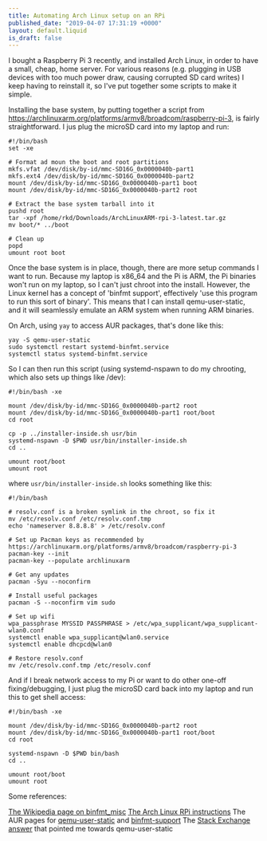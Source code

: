 ```yaml
---
title: Automating Arch Linux setup on an RPi
published_date: "2019-04-07 17:31:19 +0000"
layout: default.liquid
is_draft: false
---
```

I bought a Raspberry Pi 3 recently, and installed Arch Linux, in order to have a small, cheap, home server. For various reasons (e.g. plugging in USB devices with too much power draw, causing corrupted SD card writes) I keep having to reinstall it, so I've put together some scripts to make it simple.

Installing the base system, by putting together a script from <https://archlinuxarm.org/platforms/armv8/broadcom/raspberry-pi-3>, is fairly straightforward. I jus plug the microSD card into my laptop and run:

```
#!/bin/bash
set -xe

# Format ad moun the boot and root partitions
mkfs.vfat /dev/disk/by-id/mmc-SD16G_0x0000040b-part1
mkfs.ext4 /dev/disk/by-id/mmc-SD16G_0x0000040b-part2
mount /dev/disk/by-id/mmc-SD16G_0x0000040b-part1 boot
mount /dev/disk/by-id/mmc-SD16G_0x0000040b-part2 root

# Extract the base system tarball into it
pushd root
tar -xpf /home/rkd/Downloads/ArchLinuxARM-rpi-3-latest.tar.gz
mv boot/* ../boot

# Clean up
popd
umount root boot
```

Once the base system is in place, though, there are more setup commands I want to run. Because my laptop is x86_64 and the Pi is ARM, the Pi binaries won't run on my laptop, so I can't just chroot into the install. However, the Linux kernel has a concept of 'binfmt support', effectively 'use this program to run this sort of binary'. This means that I can install qemu-user-static, and it will seamlessly emulate an ARM system when running ARM binaries.

On Arch, using `yay` to access AUR packages, that's done like this:

```
yay -S qemu-user-static
sudo systemctl restart systemd-binfmt.service
systemctl status systemd-binfmt.service
```

So I can then run this script (using systemd-nspawn to do my chrooting, which also sets up things like /dev):

```
#!/bin/bash -xe

mount /dev/disk/by-id/mmc-SD16G_0x0000040b-part2 root
mount /dev/disk/by-id/mmc-SD16G_0x0000040b-part1 root/boot
cd root

cp -p ../installer-inside.sh usr/bin
systemd-nspawn -D $PWD usr/bin/installer-inside.sh
cd ..

umount root/boot
umount root
```

where `usr/bin/installer-inside.sh` looks something like this:

```
#!/bin/bash

# resolv.conf is a broken symlink in the chroot, so fix it
mv /etc/resolv.conf /etc/resolv.conf.tmp
echo 'nameserver 8.8.8.8' > /etc/resolv.conf

# Set up Pacman keys as recommended by https://archlinuxarm.org/platforms/armv8/broadcom/raspberry-pi-3
pacman-key --init
pacman-key --populate archlinuxarm

# Get any updates
pacman -Syu --noconfirm

# Install useful packages
pacman -S --noconfirm vim sudo

# Set up wifi
wpa_passphrase MYSSID PASSPHRASE > /etc/wpa_supplicant/wpa_supplicant-wlan0.conf
systemctl enable wpa_supplicant@wlan0.service
systemctl enable dhcpcd@wlan0

# Restore resolv.conf
mv /etc/resolv.conf.tmp /etc/resolv.conf
```

And if I break network access to my Pi or want to do other one-off fixing/debugging, I just plug the microSD card back into my laptop and run this to get shell access:

```
#!/bin/bash -xe

mount /dev/disk/by-id/mmc-SD16G_0x0000040b-part2 root
mount /dev/disk/by-id/mmc-SD16G_0x0000040b-part1 root/boot
cd root

systemd-nspawn -D $PWD bin/bash
cd ..

umount root/boot
umount root
```

Some references:

[The Wikipedia page on binfmt_misc](https://en.wikipedia.org/wiki/Binfmt_misc)
[The Arch Linux RPi instructions](https://archlinuxarm.org/platforms/armv8/broadcom/raspberry-pi-3)
The AUR pages for [qemu-user-static](https://aur.archlinux.org/packages/qemu-user-static/) and [binfmt-support](https://aur-dev.archlinux.org/packages/binfmt-support/?comments=all)
The [Stack Exchange answer](https://unix.stackexchange.com/questions/41889/how-can-i-chroot-into-a-filesystem-with-a-different-architechture) that pointed me towards qemu-user-static
